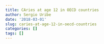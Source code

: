 ```yaml
---
title: CAries at age 12 in OECD countries
author: Sergio Uribe
date: '2018-03-01'
slug: caries-at-age-12-in-oecd-countries
categories: []
tags: []
---
```


